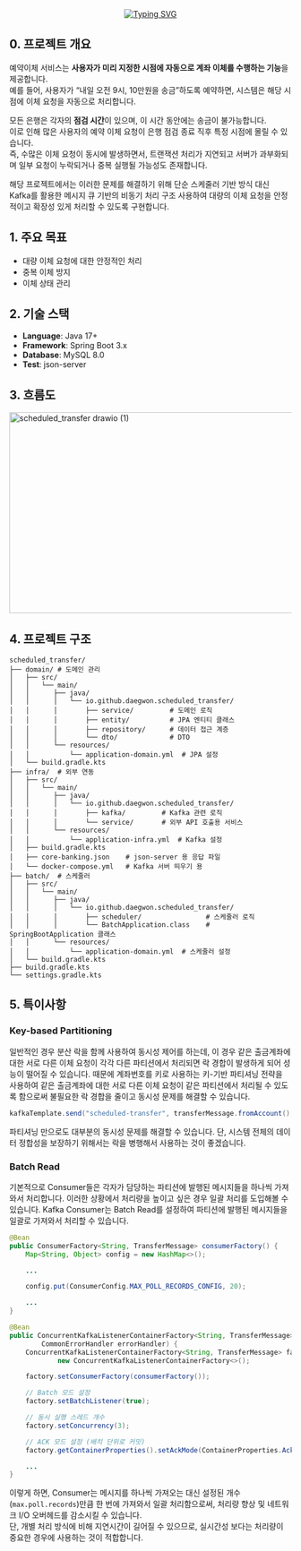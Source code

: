 <div align="center">
  <a href="https://git.io/typing-svg"><img src="https://readme-typing-svg.demolab.com?font=Black+Han+Sans&size=40&duration=2000&pause=1000&color=A041F7&center=true&vCenter=true&width=600&height=70&lines=Kafka%EB%A5%BC+%ED%99%9C%EC%9A%A9%ED%95%9C+%EC%98%88%EC%95%BD%EC%9D%B4%EC%B2%B4+%EC%84%9C%EB%B9%84%EC%8A%A4" alt="Typing SVG" /></a>
</div>

## 0. 프로젝트 개요 
예약이체 서비스는 **사용자가 미리 지정한 시점에 자동으로 계좌 이체를 수행하는 기능**을 제공합니다.  
예를 들어, 사용자가 “내일 오전 9시, 10만원을 송금”하도록 예약하면, 시스템은 해당 시점에 이체 요청을 자동으로 처리합니다.  

모든 은행은 각자의 **점검 시간**이 있으며, 이 시간 동안에는 송금이 불가능합니다.  
이로 인해 많은 사용자의 예약 이체 요청이 은행 점검 종료 직후 특정 시점에 몰릴 수 있습니다.  
즉, 수많은 이체 요청이 동시에 발생하면서, 트랜잭션 처리가 지연되고 서버가 과부화되며 일부 요청이 누락되거나 중복 실행될 가능성도 존재합니다.  

해당 프로젝트에서는 이러한 문제를 해결하기 위해 단순 스케줄러 기반 방식 대신 Kafka를 활용한 메시지 큐 기반의 비동기 처리 구조 사용하여 대량의 이체 요청을 안정적이고 확장성 있게 처리할 수 있도록 구현합니다.

## 1. 주요 목표
- 대량 이체 요청에 대한 안정적인 처리
- 중복 이체 방지
- 이체 상태 관리

## 2. 기술 스택
- **Language**: Java 17+
- **Framework**: Spring Boot 3.x
- **Database**: MySQL 8.0
- **Test**: json-server

## 3. 흐름도
<img width="1121" height="359" alt="scheduled_transfer drawio (1)" src="https://github.com/user-attachments/assets/4eb654f7-396b-42d6-97bf-7d8231672b9f" />

## 4. 프로젝트 구조
```
scheduled_transfer/
├── domain/ # 도메인 관리
│   ├── src/
│   │   └── main/
│   │      ├── java/
│   │      │   └── io.github.daegwon.scheduled_transfer/
│   │      │       ├── service/         # 도메인 로직
│   │      │       ├── entity/          # JPA 엔티티 클래스
│   │      │       ├── repository/      # 데이터 접근 계층
│   │      │       └── dto/             # DTO
│   │      └── resources/
│   │          └── application-domain.yml  # JPA 설정
│   └── build.gradle.kts
├── infra/  # 외부 연동
│   ├── src/
│   │   └── main/
│   │      ├── java/
│   │      │   └── io.github.daegwon.scheduled_transfer/
│   │      │       ├── kafka/         # Kafka 관련 로직
│   │      │       └── service/       # 외부 API 호출용 서비스
│   │      └── resources/
│   │          └── application-infra.yml  # Kafka 설정
│   ├── build.gradle.kts
│   ├── core-banking.json    # json-server 용 응답 파일
│   └── docker-compose.yml   # Kafka 서버 띄우기 용
├── batch/  # 스케줄러
│   ├── src/
│   │   └── main/
│   │      ├── java/
│   │      │   └── io.github.daegwon.scheduled_transfer/
│   │      │       ├── scheduler/                # 스케줄러 로직
│   │      │       └── BatchApplication.class    # SpringBootApplication 클래스
│   │      └── resources/
│   │          └── application-domain.yml  # 스케줄러 설정
│   └── build.gradle.kts
├── build.gradle.kts
└── settings.gradle.kts
```

## 5. 특이사항

### Key-based Partitioning
일반적인 경우 분산 락을 함께 사용하여 동시성 제어를 하는데, 이 경우 같은 출금계좌에 대한 서로 다른 이체 요청이 각각 다른 파티션에서 처리되면 락 경합이 발생하게 되어 성능이 떨어질 수 있습니다.
때문에 계좌번호를 키로 사용하는 키-기반 파티셔닝 전략을 사용하여 같은 출금계좌에 대한 서로 다른 이체 요청이 같은 파티션에서 처리될 수 있도록 함으로써 불필요한 락 경합을 줄이고 동시성 문제를 해결할 수 있습니다.

```java
kafkaTemplate.send("scheduled-transfer", transferMessage.fromAccount(), transferMessage);
```

파티셔닝 만으로도 대부분의 동시성 문제를 해결할 수 있습니다. 단, 시스템 전체의 데이터 정합성을 보장하기 위해서는 락을 병행해서 사용하는 것이 좋겠습니다.

### Batch Read
기본적으로 Consumer들은 각자가 담당하는 파티션에 발행된 메시지들을 하나씩 가져와서 처리합니다. 이러한 상황에서 처리량을 높이고 싶은 경우 일괄 처리를 도입해볼 수 있습니다. Kafka Consumer는 Batch Read를 설정하여 파티션에 발행된 메시지들을 일괄로 가져와서 처리할 수 있습니다.

```java
@Bean
public ConsumerFactory<String, TransferMessage> consumerFactory() {
    Map<String, Object> config = new HashMap<>();

    ...

    config.put(ConsumerConfig.MAX_POLL_RECORDS_CONFIG, 20);

    ...
}
```

```java
@Bean
public ConcurrentKafkaListenerContainerFactory<String, TransferMessage> kafkaListenerContainerFactory(
        CommonErrorHandler errorHandler) {
    ConcurrentKafkaListenerContainerFactory<String, TransferMessage> factory =
            new ConcurrentKafkaListenerContainerFactory<>();

    factory.setConsumerFactory(consumerFactory());

    // Batch 모드 설정
    factory.setBatchListener(true);

    // 동시 실행 스레드 개수
    factory.setConcurrency(3);

    // ACK 모드 설정 (배치 단위로 커밋)
    factory.getContainerProperties().setAckMode(ContainerProperties.AckMode.BATCH);

    ...
}
```

이렇게 하면, Consumer는 메시지를 하나씩 가져오는 대신 설정된 개수(`max.poll.records`)만큼 한 번에 가져와서 일괄 처리함으로써, 처리량 향상 및 네트워크 I/O 오버헤드를 감소시킬 수 있습니다.  
단, 개별 처리 방식에 비해 지연시간이 길어질 수 있으므로, 실시간성 보다는 처리량이 중요한 경우에 사용하는 것이 적합합니다.
